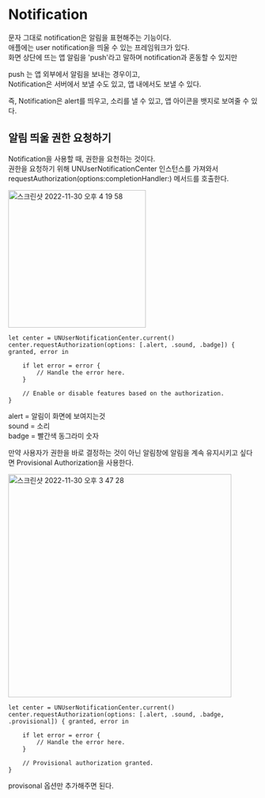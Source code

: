 # Notification

문자 그대로 notification은 알림을 표현해주는 기능이다.   
애플에는 user notification을 띄울 수 있는 프레임워크가 있다.   
화면 상단에 뜨는 앱 알림을 'push'라고 말하며 notification과 혼동할 수 있지만   
   
push 는 앱 외부에서 알림을 보내는 경우이고,   
Notification은 서버에서 보낼 수도 있고, 앱 내에서도 보낼 수 있다.   

즉, Notification은 alert를 띄우고, 소리를 낼 수 있고, 앱 아이콘을 뱃지로 보여줄 수 있다.   

## 알림 띄울 권한 요청하기
Notification을 사용할 때, 권한을 요천하는 것이다.   
권한을 요청하기 위해 UNUserNotificationCenter 인스턴스를 가져와서   
requestAuthorization(options:completionHandler:) 메서드를 호출한다. 
   
<img width="278" alt="스크린샷 2022-11-30 오후 4 19 58" src="https://user-images.githubusercontent.com/60501045/204732375-efa90883-f3dd-4533-95ec-9df84a5f69b8.png">

   
```
let center = UNUserNotificationCenter.current()
center.requestAuthorization(options: [.alert, .sound, .badge]) { granted, error in
    
    if let error = error {
        // Handle the error here.
    }
    
    // Enable or disable features based on the authorization.
}
```
   
alert = 알림이 화면에 보여지는것   
sound = 소리   
badge = 빨간색 동그라미 숫자   
   
만약 사용자가 권한을 바로 결정하는 것이 아닌 알림창에 알림을 계속 유지시키고 싶다면 Provisional Authorization을 사용한다.   
   
<img width="451" alt="스크린샷 2022-11-30 오후 3 47 28" src="https://user-images.githubusercontent.com/60501045/204726867-ac6e7bcb-df50-4379-b2a6-84e995e0f14d.png">
   
```
let center = UNUserNotificationCenter.current()
center.requestAuthorization(options: [.alert, .sound, .badge, .provisional]) { granted, error in
    
    if let error = error {
        // Handle the error here.
    }
    
    // Provisional authorization granted.
}
```
   
provisonal 옵션만 추가해주면 된다.   

